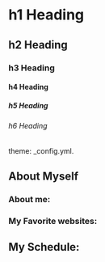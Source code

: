 # h1 Heading
## h2 Heading
### h3 Heading
#### h4 Heading
##### h5 Heading 
###### h6 Heading
theme: _config.yml.

## About Myself
### About me:

### My Favorite websites:


## My Schedule:


